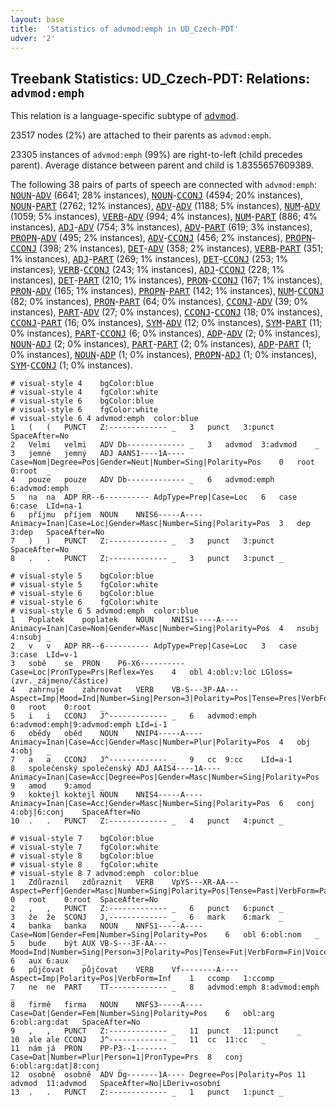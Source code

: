 ```yaml
---
layout: base
title:  'Statistics of advmod:emph in UD_Czech-PDT'
udver: '2'
---
```


## Treebank Statistics: UD_Czech-PDT: Relations: `advmod:emph`

This relation is a language-specific subtype of <tt><a href="cs_pdt-dep-advmod.html">advmod</a></tt>.

23517 nodes (2%) are attached to their parents as `advmod:emph`.

23305 instances of `advmod:emph` (99%) are right-to-left (child precedes parent).
Average distance between parent and child is 1.8355657609389.

The following 38 pairs of parts of speech are connected with `advmod:emph`: <tt><a href="cs_pdt-pos-NOUN.html">NOUN</a></tt>-<tt><a href="cs_pdt-pos-ADV.html">ADV</a></tt> (6641; 28% instances), <tt><a href="cs_pdt-pos-NOUN.html">NOUN</a></tt>-<tt><a href="cs_pdt-pos-CCONJ.html">CCONJ</a></tt> (4594; 20% instances), <tt><a href="cs_pdt-pos-NOUN.html">NOUN</a></tt>-<tt><a href="cs_pdt-pos-PART.html">PART</a></tt> (2762; 12% instances), <tt><a href="cs_pdt-pos-ADV.html">ADV</a></tt>-<tt><a href="cs_pdt-pos-ADV.html">ADV</a></tt> (1188; 5% instances), <tt><a href="cs_pdt-pos-NUM.html">NUM</a></tt>-<tt><a href="cs_pdt-pos-ADV.html">ADV</a></tt> (1059; 5% instances), <tt><a href="cs_pdt-pos-VERB.html">VERB</a></tt>-<tt><a href="cs_pdt-pos-ADV.html">ADV</a></tt> (994; 4% instances), <tt><a href="cs_pdt-pos-NUM.html">NUM</a></tt>-<tt><a href="cs_pdt-pos-PART.html">PART</a></tt> (886; 4% instances), <tt><a href="cs_pdt-pos-ADJ.html">ADJ</a></tt>-<tt><a href="cs_pdt-pos-ADV.html">ADV</a></tt> (754; 3% instances), <tt><a href="cs_pdt-pos-ADV.html">ADV</a></tt>-<tt><a href="cs_pdt-pos-PART.html">PART</a></tt> (619; 3% instances), <tt><a href="cs_pdt-pos-PROPN.html">PROPN</a></tt>-<tt><a href="cs_pdt-pos-ADV.html">ADV</a></tt> (495; 2% instances), <tt><a href="cs_pdt-pos-ADV.html">ADV</a></tt>-<tt><a href="cs_pdt-pos-CCONJ.html">CCONJ</a></tt> (456; 2% instances), <tt><a href="cs_pdt-pos-PROPN.html">PROPN</a></tt>-<tt><a href="cs_pdt-pos-CCONJ.html">CCONJ</a></tt> (398; 2% instances), <tt><a href="cs_pdt-pos-DET.html">DET</a></tt>-<tt><a href="cs_pdt-pos-ADV.html">ADV</a></tt> (358; 2% instances), <tt><a href="cs_pdt-pos-VERB.html">VERB</a></tt>-<tt><a href="cs_pdt-pos-PART.html">PART</a></tt> (351; 1% instances), <tt><a href="cs_pdt-pos-ADJ.html">ADJ</a></tt>-<tt><a href="cs_pdt-pos-PART.html">PART</a></tt> (269; 1% instances), <tt><a href="cs_pdt-pos-DET.html">DET</a></tt>-<tt><a href="cs_pdt-pos-CCONJ.html">CCONJ</a></tt> (253; 1% instances), <tt><a href="cs_pdt-pos-VERB.html">VERB</a></tt>-<tt><a href="cs_pdt-pos-CCONJ.html">CCONJ</a></tt> (243; 1% instances), <tt><a href="cs_pdt-pos-ADJ.html">ADJ</a></tt>-<tt><a href="cs_pdt-pos-CCONJ.html">CCONJ</a></tt> (228; 1% instances), <tt><a href="cs_pdt-pos-DET.html">DET</a></tt>-<tt><a href="cs_pdt-pos-PART.html">PART</a></tt> (210; 1% instances), <tt><a href="cs_pdt-pos-PRON.html">PRON</a></tt>-<tt><a href="cs_pdt-pos-CCONJ.html">CCONJ</a></tt> (167; 1% instances), <tt><a href="cs_pdt-pos-PRON.html">PRON</a></tt>-<tt><a href="cs_pdt-pos-ADV.html">ADV</a></tt> (165; 1% instances), <tt><a href="cs_pdt-pos-PROPN.html">PROPN</a></tt>-<tt><a href="cs_pdt-pos-PART.html">PART</a></tt> (142; 1% instances), <tt><a href="cs_pdt-pos-NUM.html">NUM</a></tt>-<tt><a href="cs_pdt-pos-CCONJ.html">CCONJ</a></tt> (82; 0% instances), <tt><a href="cs_pdt-pos-PRON.html">PRON</a></tt>-<tt><a href="cs_pdt-pos-PART.html">PART</a></tt> (64; 0% instances), <tt><a href="cs_pdt-pos-CCONJ.html">CCONJ</a></tt>-<tt><a href="cs_pdt-pos-ADV.html">ADV</a></tt> (39; 0% instances), <tt><a href="cs_pdt-pos-PART.html">PART</a></tt>-<tt><a href="cs_pdt-pos-ADV.html">ADV</a></tt> (27; 0% instances), <tt><a href="cs_pdt-pos-CCONJ.html">CCONJ</a></tt>-<tt><a href="cs_pdt-pos-CCONJ.html">CCONJ</a></tt> (18; 0% instances), <tt><a href="cs_pdt-pos-CCONJ.html">CCONJ</a></tt>-<tt><a href="cs_pdt-pos-PART.html">PART</a></tt> (16; 0% instances), <tt><a href="cs_pdt-pos-SYM.html">SYM</a></tt>-<tt><a href="cs_pdt-pos-ADV.html">ADV</a></tt> (12; 0% instances), <tt><a href="cs_pdt-pos-SYM.html">SYM</a></tt>-<tt><a href="cs_pdt-pos-PART.html">PART</a></tt> (11; 0% instances), <tt><a href="cs_pdt-pos-PART.html">PART</a></tt>-<tt><a href="cs_pdt-pos-CCONJ.html">CCONJ</a></tt> (6; 0% instances), <tt><a href="cs_pdt-pos-ADP.html">ADP</a></tt>-<tt><a href="cs_pdt-pos-ADV.html">ADV</a></tt> (2; 0% instances), <tt><a href="cs_pdt-pos-NOUN.html">NOUN</a></tt>-<tt><a href="cs_pdt-pos-ADJ.html">ADJ</a></tt> (2; 0% instances), <tt><a href="cs_pdt-pos-PART.html">PART</a></tt>-<tt><a href="cs_pdt-pos-PART.html">PART</a></tt> (2; 0% instances), <tt><a href="cs_pdt-pos-ADP.html">ADP</a></tt>-<tt><a href="cs_pdt-pos-PART.html">PART</a></tt> (1; 0% instances), <tt><a href="cs_pdt-pos-NOUN.html">NOUN</a></tt>-<tt><a href="cs_pdt-pos-ADP.html">ADP</a></tt> (1; 0% instances), <tt><a href="cs_pdt-pos-PROPN.html">PROPN</a></tt>-<tt><a href="cs_pdt-pos-ADJ.html">ADJ</a></tt> (1; 0% instances), <tt><a href="cs_pdt-pos-SYM.html">SYM</a></tt>-<tt><a href="cs_pdt-pos-CCONJ.html">CCONJ</a></tt> (1; 0% instances).


~~~ conllu
# visual-style 4	bgColor:blue
# visual-style 4	fgColor:white
# visual-style 6	bgColor:blue
# visual-style 6	fgColor:white
# visual-style 6 4 advmod:emph	color:blue
1	(	(	PUNCT	Z:-------------	_	3	punct	3:punct	SpaceAfter=No
2	Velmi	velmi	ADV	Db-------------	_	3	advmod	3:advmod	_
3	jemné	jemný	ADJ	AANS1----1A----	Case=Nom|Degree=Pos|Gender=Neut|Number=Sing|Polarity=Pos	0	root	0:root	_
4	pouze	pouze	ADV	Db-------------	_	6	advmod:emph	6:advmod:emph	_
5	na	na	ADP	RR--6----------	AdpType=Prep|Case=Loc	6	case	6:case	LId=na-1
6	příjmu	příjem	NOUN	NNIS6-----A----	Animacy=Inan|Case=Loc|Gender=Masc|Number=Sing|Polarity=Pos	3	dep	3:dep	SpaceAfter=No
7	)	)	PUNCT	Z:-------------	_	3	punct	3:punct	SpaceAfter=No
8	.	.	PUNCT	Z:-------------	_	3	punct	3:punct	_

~~~


~~~ conllu
# visual-style 5	bgColor:blue
# visual-style 5	fgColor:white
# visual-style 6	bgColor:blue
# visual-style 6	fgColor:white
# visual-style 6 5 advmod:emph	color:blue
1	Poplatek	poplatek	NOUN	NNIS1-----A----	Animacy=Inan|Case=Nom|Gender=Masc|Number=Sing|Polarity=Pos	4	nsubj	4:nsubj	_
2	v	v	ADP	RR--6----------	AdpType=Prep|Case=Loc	3	case	3:case	LId=v-1
3	sobě	se	PRON	P6-X6----------	Case=Loc|PronType=Prs|Reflex=Yes	4	obl	4:obl:v:loc	LGloss=(zvr._zájmeno/částice)
4	zahrnuje	zahrnovat	VERB	VB-S---3P-AA---	Aspect=Imp|Mood=Ind|Number=Sing|Person=3|Polarity=Pos|Tense=Pres|VerbForm=Fin|Voice=Act	0	root	0:root	_
5	i	i	CCONJ	J^-------------	_	6	advmod:emph	6:advmod:emph|9:advmod:emph	LId=i-1
6	obědy	oběd	NOUN	NNIP4-----A----	Animacy=Inan|Case=Acc|Gender=Masc|Number=Plur|Polarity=Pos	4	obj	4:obj	_
7	a	a	CCONJ	J^-------------	_	9	cc	9:cc	LId=a-1
8	společenský	společenský	ADJ	AAIS4----1A----	Animacy=Inan|Case=Acc|Degree=Pos|Gender=Masc|Number=Sing|Polarity=Pos	9	amod	9:amod	_
9	koktejl	koktejl	NOUN	NNIS4-----A----	Animacy=Inan|Case=Acc|Gender=Masc|Number=Sing|Polarity=Pos	6	conj	4:obj|6:conj	SpaceAfter=No
10	.	.	PUNCT	Z:-------------	_	4	punct	4:punct	_

~~~


~~~ conllu
# visual-style 7	bgColor:blue
# visual-style 7	fgColor:white
# visual-style 8	bgColor:blue
# visual-style 8	fgColor:white
# visual-style 8 7 advmod:emph	color:blue
1	Zdůraznil	zdůraznit	VERB	VpYS---XR-AA---	Aspect=Perf|Gender=Masc|Number=Sing|Polarity=Pos|Tense=Past|VerbForm=Part|Voice=Act	0	root	0:root	SpaceAfter=No
2	,	,	PUNCT	Z:-------------	_	6	punct	6:punct	_
3	že	že	SCONJ	J,-------------	_	6	mark	6:mark	_
4	banka	banka	NOUN	NNFS1-----A----	Case=Nom|Gender=Fem|Number=Sing|Polarity=Pos	6	obl	6:obl:nom	_
5	bude	být	AUX	VB-S---3F-AA---	Mood=Ind|Number=Sing|Person=3|Polarity=Pos|Tense=Fut|VerbForm=Fin|Voice=Act	6	aux	6:aux	_
6	půjčovat	půjčovat	VERB	Vf--------A----	Aspect=Imp|Polarity=Pos|VerbForm=Inf	1	ccomp	1:ccomp	_
7	ne	ne	PART	TT-------------	_	8	advmod:emph	8:advmod:emph	_
8	firmě	firma	NOUN	NNFS3-----A----	Case=Dat|Gender=Fem|Number=Sing|Polarity=Pos	6	obl:arg	6:obl:arg:dat	SpaceAfter=No
9	,	,	PUNCT	Z:-------------	_	11	punct	11:punct	_
10	ale	ale	CCONJ	J^-------------	_	11	cc	11:cc	_
11	nám	já	PRON	PP-P3--1-------	Case=Dat|Number=Plur|Person=1|PronType=Prs	8	conj	6:obl:arg:dat|8:conj	_
12	osobně	osobně	ADV	Dg-------1A----	Degree=Pos|Polarity=Pos	11	advmod	11:advmod	SpaceAfter=No|LDeriv=osobní
13	.	.	PUNCT	Z:-------------	_	1	punct	1:punct	_

~~~


